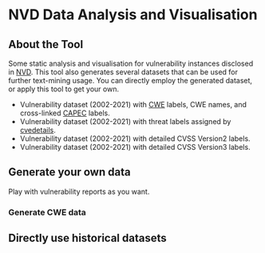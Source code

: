 # NVD Data Analysis and Visualisation

## About the Tool
Some static analysis and visualisation for vulnerability instances disclosed in [NVD](https://nvd.nist.gov/vuln/full-listing). This tool also generates several datasets that can be used for further text-mining usage. You can directly employ the generated dataset, or apply this tool to get your own. 
- Vulnerability dataset (2002-2021) with [CWE](https://cwe.mitre.org/index.html) labels, CWE names, and cross-linked [CAPEC](https://capec.mitre.org/index.html) labels. 
- Vulnerability dataset (2002-2021) with threat labels assigned by [cvedetails](https://www.cvedetails.com/vulnerabilities-by-types.php).
- Vulnerability dataset (2002-2021) with detailed CVSS Version2 labels.
- Vulnerability dataset (2002-2021) with detailed CVSS Version3 labels.

## Generate your own data
Play with vulnerability reports as you want. 
### Generate CWE data


## Directly use historical datasets
